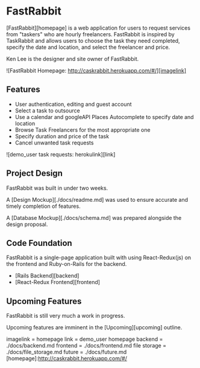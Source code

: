 # FastRabbit

[FastRabbit][homepage] is a web application for users to request services from "taskers" who are hourly freelancers. FastRabbit is inspired by TaskRabbit and allows users to choose the task they need completed, specify the date and location, and select the freelancer and price.

Ken Lee is the designer and site owner of FastRabbit.

![FastRabbit Homepage: http://caskrabbit.herokuapp.com/#/][imagelink]

## Features

- User authentication, editing and guest account
- Select a task to outsource
- Use a calendar and googleAPI Places Autocomplete to specify date and location
- Browse Task Freelancers for the most appropriate one
- Specify duration and price of the task
- Cancel unwanted task requests


![demo_user task requests: herokulink][link]

## Project Design

FastRabbit was built in under two weeks.

A [Design Mockup][./docs/readme.md] was used to ensure accurate and timely completion of features.

A [Database Mockup][./docs/schema.md] was prepared alongside the design proposal.

## Code Foundation

FastRabbit is a single-page application built with using React-Redux(js) on the frontend and Ruby-on-Rails for the backend. 

- [Rails Backend][backend]
- [React-Redux Frontend][frontend]

## Upcoming Features

FastRabbit is still very much a work in progress.  

Upcoming features are imminent in the [Upcoming][upcoming] outline.

imagelink = homepage 
link = demo_user homepage
backend = ./docs/backend.md
frontend = ./docs/frontend.md
file storage = ./docs/file_storage.md
future = ./docs/future.md
[homepage]:http://caskrabbit.herokuapp.com/#/
